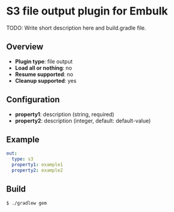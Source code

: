 # S3 file output plugin for Embulk

TODO: Write short description here and build.gradle file.

## Overview

* **Plugin type**: file output
* **Load all or nothing**: no
* **Resume supported**: no
* **Cleanup supported**: yes

## Configuration

- **property1**: description (string, required)
- **property2**: description (integer, default: default-value)

## Example

```yaml
out:
  type: s3
  property1: example1
  property2: example2
```


## Build

```
$ ./gradlew gem
```
